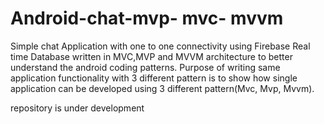 # Android-chat-mvp- mvc- mvvm
Simple chat Application with one to one connectivity using Firebase Real time Database written in MVC,MVP and MVVM  architecture to better understand the android coding patterns. Purpose of writing same application functionality with 3 different pattern is to show how single application can be developed using 3 different pattern(Mvc, Mvp, Mvvm).

repository is under development
